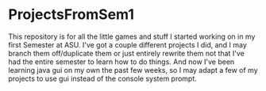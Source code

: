 # ProjectsFromSem1
This repository is for all the little games and stuff I started working on in my first Semester at ASU. I've got a couple different projects I did, and I may branch them off/duplicate them or just entirely rewrite them not that I've had the entire semester to learn how to do things. And now I've been learning java gui on my own the past few weeks, so I may adapt a few of my projects to use gui instead of the console system prompt.
